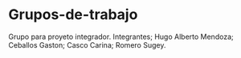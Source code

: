 # Grupos-de-trabajo
Grupo para proyeto integrador.
Integrantes; 
Hugo Alberto Mendoza;
Ceballos Gaston;
Casco Carina;
Romero Sugey.
